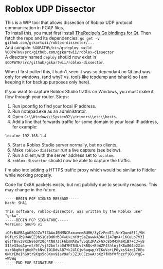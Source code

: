 # Roblox UDP Dissector
This is a WIP tool that allows dissection of Roblox UDP protocol communication in PCAP files.  
To install this, you must first install [TheRecipe's Go bindings for Qt](https://github.com/therecipe/qt). 
Then fetch the repo and its dependencies: `go get -v github.com/gskartwii/roblox-dissector/...`  
And compile: `%GOPATH%/bin/qtdeploy build %GOPATH%/src/github.com/gskartwii/roblox-dissector`  
A directory named `deploy` should now exist in `$GOPATH/src/github/gskartwii/roblox-dissector`.

When I first pulled this, I hadn't seen it was so dependant on Qt and was only for windows, (and why? vs. tools like tcpdump and tshark) so I am keeping it for backup purposes only here).

If you want to capture Roblox Studio traffic on Windows, you must make it flow through your router. Steps:

1. Run ipconfig to find your local IP address.
2. Run notepad.exe as an administrator.
3. Open `C:\\Windows\\System32\\drivers\\etc\\hosts`.
4. Add a line that forwards traffic for some domain to your local IP address, for example:

```
localme 192.168.1.4
```

5. Start a Roblox Studio server normally, but no clients.
6. Make `roblox-dissector` run a live capture (see below).
6. Run a client,with the server address set to `localme`.
7. `roblox-dissector` should now be able to capture the traffic.

I'm also into adding a HTTPS traffic proxy which would be similar to Fiddler while working properly.

Code for 0x8A packets exists, but not publicly due to security reasons. This may change in the future.

```
-----BEGIN PGP SIGNED MESSAGE-----
Hash: SHA1

This software, roblox-dissector, was written by the Roblox user "gskw".
-----BEGIN PGP SIGNATURE-----
Version: GnuPG v1

iQEcBAEBAgAGBQJZx7fZAAoJEMMNCRxmuvnmBUMH/3yIzPedT1iVnYQuedEl1/9H
H9fLxSJb9H4WEE9bS10eDdKrb8XwUkLnY9tSaZawwNA3Ku1I47gn4+1KCuLp7V3I
q8zf8vvzBKxN8eQYz0q4tN87JzF6bmNA8wfv5qCZPAZ+GXc8bM4xKeRiB7+C3+yB
3I3e33oqAp+eS/0f/yj52bofzb0d7M7BdLvlkBQs+BbWZP4ShlnjfK8w864e2Xin
xxr8kqHetg6eKPckNvCIO1DdvAB7+k24lCjw3aqwp/YIKwVo+LP0yxsS4zq17HEo
0NKrEMeIhG0tr9Xqs5o8Kov9ieV9aP/JZ1UCEzswA/oXz7fNbfVfhzcfjGGUYgE=
=W5Wq
-----END PGP SIGNATURE-----
```
